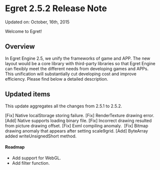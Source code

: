 Egret 2.5.2 Release Note
===============================


Updated on: October, 16th, 2015


Welcome to Egret!

## Overview

In Egret Engine 2.5, we unify the frameworks of game and APP. The new layout would be a core library with third-party libraries so that Egret Engine can flexibly meet the different needs from developing games and APPs. This unification will substantially cut developing cost and improve efficiency. Please find below a detailed description.

## Updated items

This update aggregates all the changes from 2.5.1 to 2.5.2.


[Fix] Native localStorage storing failure.
[Fix] RenderTexture drawing error.
[Add] Native supports loading binary file.
[Fix] Incorrect drawing resulted from picture drawing offset.
[Fix] Exml compiling anomaly. 
[Fix] Bitmap drawing anomaly that appears after setting scale9grid.
[Add] ByteArray added writeUnsignedShort method.



#### Roadmap
* Add support for WebGL.
* Add filter function.